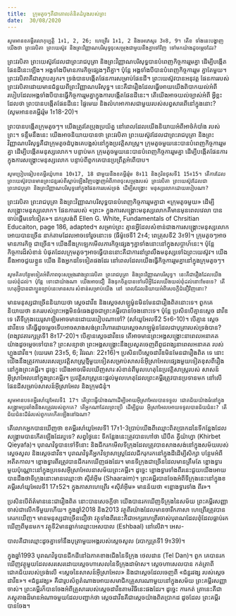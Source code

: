 ```yaml
---
title:  ក្រុមតូចៗគឺជាគោលគំនិតដំបូងរបស់ព្រះ
date:  30/08/2020
---
```


`សូមអានខគម្ពីរលោកុប្បត្តិ 1៖1, 2, 26; ហេព្រើរ 1៖1, 2 និងអេភេសូរ 3៖8, 9។ តើខ ទាំងនេះបង្ហាញយើងថា ព្រះវរបិតា ព្រះយេស៊ូវ និងព្រះវិញ្ញាណបរិសុទ្ធចុះសម្រុងជាមួយនឹងគ្នាទៅវិញ ទៅមកយ៉ាងដូចម្តេចដែរ?`

ព្រះវរបិតា ព្រះយេស៊ូវដែលជាព្រះរាជបុត្រា និងព្រះវិញ្ញាណបរិសុទ្ធបានបំពេញកិច្ចការរួមគ្នា ដើម្បីបង្កើតផែនដីនេះឡើង។ អង្គទាំងបីមានភារកិច្ចផ្សេងៗពីគ្នា។ ប៉ុន្តែ អង្គទាំងបីបានបំពេញកិច្ចការរួម គ្នាតែមួយ។ ព្រះវរបិតាគឺជាស្ថាបត្យករ។ ទ្រង់បានបង្កើតផែនការសម្រាប់ផែនដី។ ព្រះយេស៊ូវបានអនុវត្ត ផែនការរបស់ព្រះវរបិតាដោយមានជំនួយពីព្រះវិញ្ញាណបរិសុទ្ធ។ នេះគឺជារឿងដែលធ្វើអោយយើងពិបាកយល់អំពីរបៀបដែលអង្គទាំងបីបានធ្វើកិច្ចការរួមគ្នាក្នុងការបង្កើតផែនដីនេះ។ តើយើងអាចយល់ច្បាស់អំពី អ្វីខ្លះដែលថា ព្រះបានបង្កើតផែនដីនេះ ផ្ទៃមេឃ និងលំហអាកាសជាមួយរបស់សព្វសារពើនៅក្នុងនោះ? (សូមអានខគម្ពីររ៉ូម 1៖18-20)។

ព្រះបានបង្កើតក្រុមតូចៗ។ យើងត្រូវតែប្រុងប្រយ័ត្ន នៅពេលដែលយើងនិយាយអំពីអាថ៌កំបាំង របស់ព្រះ។ ទន្ទឹមនឹងនេះ យើងអាចនិយាយបានថា ព្រះវរបិតា ព្រះយេស៊ូវដែលជាព្រះរាជបុត្រា និងព្រះ វិញ្ញាណបរិសុទ្ធគឺជាក្រុមតូចដំបូងគេបង្អស់នៅក្នុងប្រវត្តិសាស្ត្រ។ ក្រុមតូចមួយនេះបានបំពេញកិច្ចការរួម គ្នា ដើម្បីបង្កើតមនុស្សលោក។ បន្ទាប់មក ក្រុមតូចមួយនេះបានបំពេញកិច្ចការរួមគ្នា ដើម្បីបង្កើតផែនការ ក្នុងការសង្គ្រោះមនុស្សលោក បន្ទាប់ពីពួកគេបានប្រព្រឹត្តអំពើបាប។

`សូមប្រៀបធៀបខគម្ពីរយ៉ូហាន 10៖17, 18 ជាមួយនឹងខគម្ពីររ៉ូម 8៖11 និងកូរិនថូសទី1 15៖15។ តើការដែលព្រះយេស៊ូវបានមានព្រះជន្មរស់ពីស្លាប់ឡើងវិញបង្ហាញអំពីភាពចុះសម្រុងរបស់ ព្រះវរបិតា ព្រះយេស៊ូវដែលជាព្រះរាជបុត្រា និងព្រះវិញ្ញាណបរិសុទ្ធនៅក្នុងផែនការរបស់ទ្រង់ ដើម្បីសង្គ្រោះ មនុស្សលោកដោយរបៀបណា?`

ព្រះវរបិតា ព្រះរាជបុត្រា និងព្រះវិញ្ញាណបរិសុទ្ធបានបំពេញកិច្ចការរួមគ្នាជា «ក្រុមតូចមួយ» ដើម្បីសង្គ្រោះមនុស្សលោក។ ផែនការរបស់ «ព្រះ» ក្នុងការសង្គ្រោះមនុស្សលោកគឺមានមុនពេលវេលា បានចាប់ផ្តើមទៅទៀត»។ ដកស្រង់ពី Ellen G. White, Fundamentals of Chrsitian Educaiton, page 186, adapted។ សម្រាប់ព្រះ គ្មានអ្វីដែលសំខាន់ជាងការសង្គ្រោះមនុស្សលោកអោយបានច្រើន នាក់តាមដែលអាចទៅរួចនោះទេ (ធីម៉ូថេទី1 2៖4; ពេត្រុសទី2 3៖9)។ ក្រុមតូចៗអាចមានភារកិច្ច ជាច្រើន។ យើងនឹងក្រឡេកមើលភារកិច្ចផ្សេងៗគ្នាទាំងនោះនៅក្នុងសប្តាហ៍នេះ។ ប៉ុន្តែ កិច្ចការដ៏សំខាន់ បំផុតដែលក្រុមតូចៗអាចធ្វើបាននោះគឺជាការនាំព្រលឹងមនុស្សទៅឯព្រះយេស៊ូវ។ យើងនឹងអាចជួយខ្លួន យើង និងអ្នកដទៃទៀតផងដែរ នៅពេលដែលយើងធ្វើកិច្ចការរួមគ្នានៅក្នុងក្រុមតូចៗ។

`សូមគិតបន្ថែមទៀតអំពីភាពចុះសម្រុងរវាងព្រះវរបិតា ព្រះរាជបុត្រា និងព្រះវិញ្ញាណបរិសុទ្ធ។ នេះគឺជារឿងដែលយើងយល់ពុំដល់។ ប៉ុន្តែ ទោះជាយ៉ាងណា យើងអាចជឿ និងទុកចិត្តបានទៅលើអ្វីដែលយើងយល់ពុំដល់នោះមែនទេ? តើហេតុអ្វីបានជាក្បួនច្បាប់នេះមានសារៈសំខាន់សម្រាប់យើង នៅ ពេលដែលនិយាយអំពីសេចក្តីជំនឿវិញនោះ?`

មានមនុស្សជាច្រើននិយាយថា សេ្តចដាវីឌ និងស្តេចសាឡូម៉ូនមិនមែនជារឿងពិតនោះទេ។ ពួកគេនិយាយថា នគររបស់ព្រះអង្គមិនធំធេងដូចជាព្រះគម្ពីរបានចែងនោះទេ។ ប៉ុន្តែ ប្រសិនបើគ្មានស្តេច ដាវីឌទេ តើទីក្រុងយេរូសាឡិមអាចមានដោយរបៀបណាទៅ? (សាំយូអែលទី2 5៖6-10)។ បើគ្មាន ស្តេចដាវីឌទេ តើធ្វើដូចម្តេចទើបអាចសាងសង់ព្រះវិហារដោយស្តេចសាឡូម៉ូនដែលជាបុត្រារបស់ទ្រង់បាន? (ពង្សាវតារក្សត្រទី1 8៖17-20)។ បើគ្មានស្តេចដាវីឌទេ តើអាចមានព្រះអង្គសង្គ្រោះនាពេលអនាគតយ៉ាងដូចម្តេចទៅបាន? ព្រះសន្យាថា ព្រះអង្គសង្គ្រោះនឹងប្រសូតចេញពីពូជពង្សនាពេលអនាគត របស់ហ្លួងដាវីឌ។ (យេរេមា 23៖5, 6; វិវរណៈ 22៖16)។ ប្រសិនបើស្តេចដាវីឌមិនមែនជារឿងពិត ទេ នោះយើងនឹងត្រូវការសរសេរប្រវត្តិសាស្ត្រថ្មីមួយទៀតសម្រាប់សាសន៍អ៊ីស្រាអែលផ្សេងមួយទៀតខុសពីរឿងនៅក្នុងព្រះគម្ពីរ។ ដូច្នេះ យើងអាចមើលឃើញសារៈសំខាន់ពីមូលហេតុនៃប្រវត្តិសាស្ត្ររបស់ សាសន៍អ៊ីស្រាអែលនៅក្នុងព្រះគម្ពីរ។ ប្រវត្ដិសាស្ដ្រនេះផ្ដល់មូលហេតុដែលព្រះគម្ពីរត្រូវបានប្រទានមក នៅលើផែនដីសម្រាប់សាសន៍អ៊ីស្រាអែល និងក្រុមជំនុំ។

`សូមអានបទគម្ពីរសាំយូអែលទី1 17។ តើព្រះធ្វើយ៉ាងណាដើម្បីអោយអ៊ីស្រាអែលបានទទួល ជោគជ័យយ៉ាងធំនៅក្នុងសង្គ្រាមប្រឆាំងនឹងសត្រូវរបស់ពួកគេ? តើអ្នកណាដែលព្រះប្រើ ដើម្បីជួយ អ៊ីស្រាអែលអោយទទូលបានជ័យជំនះ? តើជ័យជំនះដ៏ធំរបស់ពួកគេកើតឡើងនៅឯណា?`

តើលោកអ្នកបានឃើញថា ខគម្ពីរសាំយូអែលទី1 17៖1-3ប្រាប់យើងពីឈ្មោះពិតប្រាកដនៃទីកន្លែងដែលសង្គ្រាមបានកើតឡើងដែរឬទេ? សព្វថ្ងៃនេះ ទីកន្លែងនេះត្រូវបានហៅថា ឃីបឺត គ្វីយ៉ាហ្វា (Khirbet Qieyafa)។ បុរាណវិទូបានទៅទីនោះ និងជីករកមើលទីក្រុងដែលត្រូវបានសាងសង់នៅក្នុងសម័យរបស់ស្តេចសូល និងស្តេចដាវីឌ។ បុរាណវិទូគឺអ្នកវិទ្យាសាស្ត្រដែលជីករុករកនៅក្នុងដីដើម្បីសិក្សា បន្ថែមអំពីអតីតកាល។ ខ្លោងទ្វារពីរត្រូវបានជីករកឃើញផងដែរ។ មានទីក្រុងជាច្រើនដែលមានត្រឹមតែ ខ្លោងទ្វារមួយប៉ុណ្ណោះនៅក្នុងប្រទេសអ៊ីស្រាអែលនាសម័យព្រះគម្ពីរ។ ដូច្នេះ ខ្លោងទ្វារទាំងពីរនេះជួយយើងអោយបានដឹងថាទីក្រុងនោះមានឈ្មោះថា ស៊ីរ៉ាអ៊ីម (Shaaraim)។ ព្រះគម្ពីរបានចែងអំពីទីក្រុងនេះនៅក្នុងខគម្ពីរសាំយូអែលទី1 17៖52។ ក្នុងភាសាហេព្រើរ «ស៊ីរ៉ាអ៊ីម» មានន័យថា «ខ្លោងទ្វារទាំង ពីរ»។

ប្រសិនបើព័ត៌មាននេះជារឿងពិត នោះបានសេចក្តីថា យើងបានរកឃើញទីក្រុងនៃសម័យ ព្រះគម្ពីរសញ្ញាចាស់ជាលើកទីមួយហើយ។ ក្នុងឆ្នាំ2018 និង2013 វត្ថុពីរយ៉ាងដែលមានចារឹកភាសា ហេព្រើរត្រូវបានគេរកឃើញ។ មានមនុស្សជាច្រើនជឿថា វត្ថុទាំងពីរនេះគឺជាអក្សរហេព្រីរចាស់បុរាណដែលពុំដែលធ្លាប់រកឃើញពីមុនមក។ វត្ថុទី2មានឆ្លាក់ឈ្មោះអេសបាល (Eshbaal) នៅលើវា។ អេស-

បាលគឺជាឈ្មោះដូចគ្នាទៅនឹងបុត្រាមួយអង្គរបស់ស្តេចសូល (របាក្សត្រទី1 9៖39)។

ក្នុងឆ្នាំ1993 បុរាណវិទូបានជីកដីនៅឯភាគខាងជើងនៃទីក្រុង ថេលដាន (Tel Dan)។ ពួក គេបានរកឃើញវត្ថុមួយដែលសរសេរដោយស្តេចហាសេលនៃទីក្រុងដាម៉ាស។ ស្តេចហាសេលបាន កត់ត្រាពីជោគជ័យរបស់ទ្រង់លើ «ស្តេចនៃសាសន៍អ៊ីស្រាអែល» និងជាស្តេចដែលចេញពី «ជំនួរវង្ស របស់ស្តេចដាវីឌ»។ «ជំនួរវង្ស» គឺជារូបស័ព្ទតំណាងអោយសមាជិកគ្រួសារណាមួយនៅក្នុងសម័យ ព្រះគម្ពីរសញ្ញាចាស់។ ព្រះគម្ពីរក៏បានចែងអំពីគ្រួសាររបស់ស្តេចដាវីឌតាមវិធីនេះផងដែរ។ ដូច្នេះ ការកត់ ត្រានេះគឺជាភស្តុតាងដ៏មានអំណាចមួយដែលបញ្ជាក់ថា ស្តេចដាវីឌគឺជាស្តេចយ៉ាងពិតប្រាកដ ដូចដែល ព្រះគម្ពីរបានចែង។